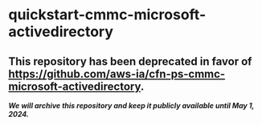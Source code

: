 # quickstart-cmmc-microsoft-activedirectory 
## This repository has been deprecated in favor of https://github.com/aws-ia/cfn-ps-cmmc-microsoft-activedirectory. 
***We will archive this repository and keep it publicly available until May 1, 2024.***
